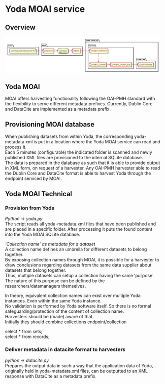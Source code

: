 # Yoda MOAI service

## Overview
![OVerview MOAI-CKAN](img/moai-ckan.png)

## Yoda MOAI
MOAI offers harvesting functionality following the OAI-PMH standard with the flexibility to serve different metadata prefixes.
Currently, Dublin Core and DataCite are implemented as a metadata prefix.

## Provisioning MOAI database
When publishing datasets from within Yoda, the corresponding yoda-metadata.xml is put in a location where the Yoda MOAI service can read and process it.  
Each 5 minutes (configurable) the indicated folder is scanned and newly published XML files are provisioned to the internal SQLite database.  
The data is prepared in the database as such that it is able to provide output in XML form, on request of a harvester.
Any OAI-PMH harvester able to read the Dublin Core and DataCite format is able to harvest Yoda through the endpoint serviced by MOAI.

## Yoda MOAI Technical
### Provision from Yoda  
*Python -> yoda.py*  
The  script reads all yoda-metadata.xml files that have been published and are placed in a specific folder.
After processing it puts the found content into the Yoda MOAI SQLite database.

*'Collection name' as metadata for a dataset*  
A collection name defines an umbrella for different datasets to belong together.  
By exposing collection names through MOAI, it is possible for a harvester to draw conclusions regarding datasets from the same data supplier about datasets that belong together.  
Thus, multiple datasets can setup a collection having the same 'purpose'.  
The nature of this purpose can be defined by the researchers/datamanagers themselves.  

In theory, equivalent collection names can exist over multiple Yoda instances.
Even within the same Yoda instance.  
No validation is performed by Yoda software itself.
So there is no formal safeguarding/protection of the content of collection name.  
Harvesters should be (made) aware of that.  
Initially they should combine collections endpoint/collection


select * from sets;  
select * from records;

### Deliver metadata in datacite format to harvesters  
*python -> datacite.py*  
Prepares the output data in such a way that the application data of Yoda, originally held in yoda-metadata.xml files, can be outputted to an XML response with DataCite as a metadata prefix.
